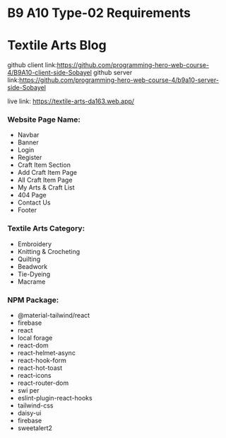 # B9 A10 Type-02 Requirements

# Textile Arts Blog
github client link:https://github.com/programming-hero-web-course-4/B9A10-client-side-Sobayel
github server link:https://github.com/programming-hero-web-course-4/b9a10-server-side-Sobayel

live link: https://textile-arts-da163.web.app/

### Website Page Name:
- Navbar
- Banner
- Login
- Register
- Craft Item Section
- Add Craft Item Page
- All Craft Item Page
- My Arts & Craft List
- 404 Page
- Contact Us
- Footer

### Textile Arts Category:
- Embroidery
- Knitting & Crocheting
- Quilting
- Beadwork
- Tie-Dyeing
- Macrame

### NPM Package:
- @material-tailwind/react
- firebase
- react
- local forage
- react-dom
- react-helmet-async
- react-hook-form
- react-hot-toast
- react-icons
- react-router-dom
- swi per
- eslint-plugin-react-hooks
- tailwind-css
- daisy-ui
- firebase
- sweetalert2
